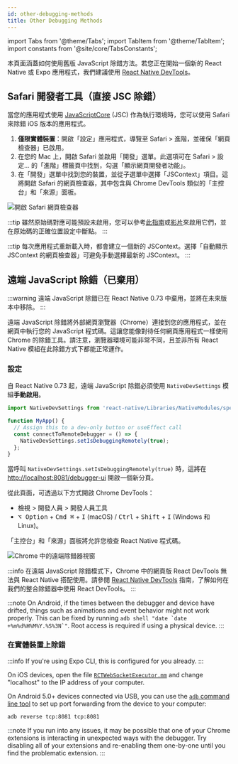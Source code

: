 ```yaml
---
id: other-debugging-methods
title: Other Debugging Methods
---
```


import Tabs from '@theme/Tabs'; import TabItem from '@theme/TabItem'; import constants from '@site/core/TabsConstants';

本頁面涵蓋如何使用舊版 JavaScript 除錯方法。若您正在開始一個新的 React Native 或 Expo 應用程式，我們建議使用 [React Native DevTools](./react-native-devtools)。

## Safari 開發者工具（直接 JSC 除錯）

當您的應用程式使用 [JavaScriptCore](https://trac.webkit.org/wiki/JavaScriptCore) (JSC) 作為執行環境時，您可以使用 Safari 來除錯 iOS 版本的應用程式。

1. **僅限實體裝置**：開啟「設定」應用程式，導覽至 Safari > 進階，並確保「網頁檢查器」已啟用。
2. 在您的 Mac 上，開啟 Safari 並啟用「開發」選單。此選項可在 Safari > 設定... 的「進階」標籤頁中找到，勾選「顯示網頁開發者功能」。
3. 在「開發」選單中找到您的裝置，並從子選單中選擇「JSContext」項目。這將開啟 Safari 的網頁檢查器，其中包含與 Chrome DevTools 類似的「主控台」和「來源」面板。

![開啟 Safari 網頁檢查器](/docs/assets/debugging-safari-developer-tools.jpg)

:::tip
雖然原始碼對應可能預設未啟用，您可以參考[此指南](https://blog.nparashuram.com/2019/10/debugging-react-native-ios-apps-with.html)或[影片](https://www.youtube.com/watch?v=GrGqIIz51k4)來啟用它們，並在原始碼的正確位置設定中斷點。
:::

:::tip
每次應用程式重新載入時，都會建立一個新的 JSContext。選擇「自動顯示 JSContext 的網頁檢查器」可避免手動選擇最新的 JSContext。
:::

## 遠端 JavaScript 除錯（已棄用）

:::warning
遠端 JavaScript 除錯已在 React Native 0.73 中棄用，並將在未來版本中移除。
:::

遠端 JavaScript 除錯將外部網頁瀏覽器（Chrome）連接到您的應用程式，並在網頁中執行您的 JavaScript 程式碼。這讓您能像對待任何網頁應用程式一樣使用 Chrome 的除錯工具。請注意，瀏覽器環境可能非常不同，且並非所有 React Native 模組在此除錯方式下都能正常運作。

### 設定

自 React Native 0.73 起，遠端 JavaScript 除錯必須使用 `NativeDevSettings` 模組**手動啟用**。

```js
import NativeDevSettings from 'react-native/Libraries/NativeModules/specs/NativeDevSettings';

function MyApp() {
  // Assign this to a dev-only button or useEffect call
  const connectToRemoteDebugger = () => {
    NativeDevSettings.setIsDebuggingRemotely(true);
  };
}
```

當呼叫 `NativeDevSettings.setIsDebuggingRemotely(true)` 時，這將在 [http://localhost:8081/debugger-ui](http://localhost:8081/debugger-ui) 開啟一個新分頁。

從此頁面，可透過以下方式開啟 Chrome DevTools：

- 檢視 > 開發人員 > 開發人員工具
- <kbd>⌥ Option</kbd> + <kbd>Cmd ⌘</kbd> + <kbd>I</kbd> (macOS) / <kbd>Ctrl</kbd> + <kbd>Shift</kbd> + <kbd>I</kbd> (Windows 和 Linux)。

「主控台」和「來源」面板將允許您檢查 React Native 程式碼。

![Chrome 中的遠端除錯器視窗](/docs/assets/debugging-chrome-remote-debugger.jpg)

:::info
在遠端 JavaScript 除錯模式下，Chrome 中的網頁版 React DevTools 無法與 React Native 搭配使用。請參閱 [React Native DevTools](./react-native-devtools) 指南，了解如何在我們的整合除錯器中使用 React DevTools。
:::

:::note
On Android, if the times between the debugger and device have drifted, things such as animations and event behavior might not work properly. This can be fixed by running ``adb shell "date `date +%m%d%H%M%Y.%S%3N`"``. Root access is required if using a physical device.
:::

### 在實體裝置上除錯

:::info
If you're using Expo CLI, this is configured for you already.
:::

<Tabs groupId="platform" defaultValue={constants.defaultPlatform} values={constants.platforms} className="pill-tabs">
<TabItem value="ios">

On iOS devices, open the file [`RCTWebSocketExecutor.mm`](https://github.com/facebook/react-native/blob/master/packages/react-native/React/CoreModules/RCTWebSocketExecutor.mm) and change "localhost" to the IP address of your computer.

</TabItem>
<TabItem value="android">

On Android 5.0+ devices connected via USB, you can use the [`adb` command line tool](http://developer.android.com/tools/help/adb.html) to set up port forwarding from the device to your computer:

```sh
adb reverse tcp:8081 tcp:8081
```

</TabItem>
</Tabs>

:::note
If you run into any issues, it may be possible that one of your Chrome extensions is interacting in unexpected ways with the debugger. Try disabling all of your extensions and re-enabling them one-by-one until you find the problematic extension.
:::